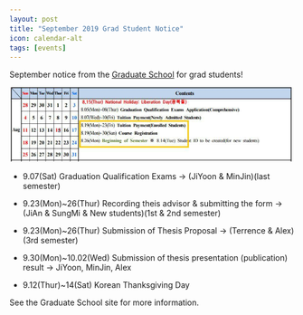 ```yaml
---
layout: post
title: "September 2019 Grad Student Notice"
icon: calendar-alt
tags: [events]
---
```


September notice from the [Graduate School](https://grad.hallym.ac.kr/user/indexSub.do?framePath=unknownboard&siteId=grad&dum=dum&boardId=765&page=1&command=view&boardSeq=131758&categoryId=&categoryDepth=) for
grad students!

![August 2019 Graduate Calendar](/img/news/2019AugCalendar.jpg)

* 9.07(Sat) Graduation Qualification Exams                              -> (JiYoon & MinJin)(last semester)
* 9.23(Mon)~26(Thur) Recording theis advisor & submitting the form      -> (JiAn & SungMi & New students)(1st & 2nd semester)
* 9.23(Mon)~26(Thur) Submission of Thesis Proposal                      -> (Terrence & Alex)(3rd semester)
* 9.30(Mon)~10.02(Wed) Submission of thesis presentation (publication) result     -> JiYoon, MinJin, Alex 


* 9.12(Thur)~14(Sat) Korean Thanksgiving Day 

See the Graduate School site for more information.
